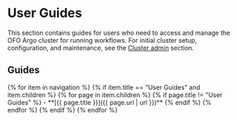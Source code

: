 # User Guides

This section contains guides for users who need to access and manage the OFO Argo cluster for
running workflows. For initial cluster setup, configuration, and maintenance, see the [Cluster
admin](../admin) section.

## Guides

<div class="grid cards" markdown>
{% for item in navigation %}
{% if item.title == "User Guides" and item.children %}
{% for page in item.children %}
{% if page.title != "User Guides" %}
-   **[{{ page.title }}]({{ page.url | url }})**
{% endif %}
{% endfor %}
{% endif %}
{% endfor %}
</div>

